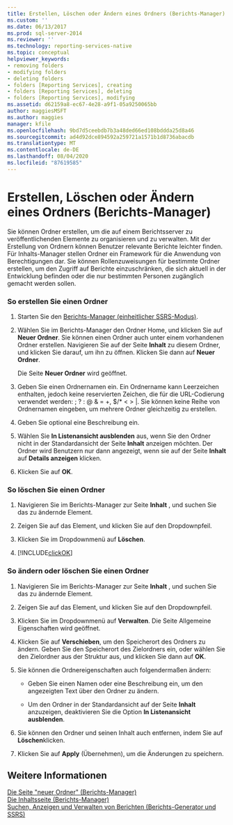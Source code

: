 ```yaml
---
title: Erstellen, Löschen oder Ändern eines Ordners (Berichts-Manager) | Microsoft-Dokumentation
ms.custom: ''
ms.date: 06/13/2017
ms.prod: sql-server-2014
ms.reviewer: ''
ms.technology: reporting-services-native
ms.topic: conceptual
helpviewer_keywords:
- removing folders
- modifying folders
- deleting folders
- folders [Reporting Services], creating
- folders [Reporting Services], deleting
- folders [Reporting Services], modifying
ms.assetid: d62159a8-ec67-4e28-a9f1-05a9250065bb
author: maggiesMSFT
ms.author: maggies
manager: kfile
ms.openlocfilehash: 9bd7d5ceebdb7b3a48ded66ed108bddda25d8a46
ms.sourcegitcommit: ad4d92dce894592a259721a1571b1d8736abacdb
ms.translationtype: MT
ms.contentlocale: de-DE
ms.lasthandoff: 08/04/2020
ms.locfileid: "87619585"
---
```

# <a name="create-delete-or-modify-a-folder-report-manager"></a>Erstellen, Löschen oder Ändern eines Ordners (Berichts-Manager)
  Sie können Ordner erstellen, um die auf einem Berichtsserver zu veröffentlichenden Elemente zu organisieren und zu verwalten. Mit der Erstellung von Ordnern können Benutzer relevante Berichte leichter finden. Für Inhalts-Manager stellen Ordner ein Framework für die Anwendung von Berechtigungen dar. Sie können Rollenzuweisungen für bestimmte Ordner erstellen, um den Zugriff auf Berichte einzuschränken, die sich aktuell in der Entwicklung befinden oder die nur bestimmten Personen zugänglich gemacht werden sollen.  
  
### <a name="to-create-a-folder"></a>So erstellen Sie einen Ordner  
  
1.  Starten Sie den [Berichts-Manager &#40;einheitlicher SSRS-Modus&#41;](../report-manager-ssrs-native-mode.md).  
  
2.  Wählen Sie im Berichts-Manager den Ordner Home, und klicken Sie auf **Neuer Ordner**. Sie können einen Ordner auch unter einem vorhandenen Ordner erstellen. Navigieren Sie auf der Seite **Inhalt** zu diesem Ordner, und klicken Sie darauf, um ihn zu öffnen. Klicken Sie dann auf **Neuer Ordner**.  
  
     Die Seite **Neuer Ordner** wird geöffnet.  
  
3.  Geben Sie einen Ordnernamen ein. Ein Ordnername kann Leerzeichen enthalten, jedoch keine reservierten Zeichen, die für die URL-Codierung verwendet werden: ; ? : \@ & = +, $/* \< > |. Sie können keine Reihe von Ordnernamen eingeben, um mehrere Ordner gleichzeitig zu erstellen.  
  
4.  Geben Sie optional eine Beschreibung ein.  
  
5.  Wählen Sie **In Listenansicht ausblenden** aus, wenn Sie den Ordner nicht in der Standardansicht der Seite **Inhalt** anzeigen möchten. Der Ordner wird Benutzern nur dann angezeigt, wenn sie auf der Seite **Inhalt** auf **Details anzeigen** klicken.  
  
6.  Klicken Sie auf **OK**.  
  
### <a name="to-delete-a-folder"></a>So löschen Sie einen Ordner  
  
1.  Navigieren Sie im Berichts-Manager zur Seite **Inhalt** , und suchen Sie das zu ändernde Element.  
  
2.  Zeigen Sie auf das Element, und klicken Sie auf den Dropdownpfeil.  
  
3.  Klicken Sie im Dropdownmenü auf **Löschen**.  
  
4.  [!INCLUDE[clickOK](../../includes/clickok-md.md)]  
  
### <a name="to-modify-or-delete-a-folder"></a>So ändern oder löschen Sie einen Ordner  
  
1.  Navigieren Sie im Berichts-Manager zur Seite **Inhalt** , und suchen Sie das zu ändernde Element.  
  
2.  Zeigen Sie auf das Element, und klicken Sie auf den Dropdownpfeil.  
  
3.  Klicken Sie im Dropdownmenü auf **Verwalten**. Die Seite Allgemeine Eigenschaften wird geöffnet.  
  
4.  Klicken Sie auf **Verschieben**, um den Speicherort des Ordners zu ändern. Geben Sie den Speicherort des Zielordners ein, oder wählen Sie den Zielordner aus der Struktur aus, und klicken Sie dann auf **OK**.  
  
5.  Sie können die Ordnereigenschaften auch folgendermaßen ändern:  
  
    -   Geben Sie einen Namen oder eine Beschreibung ein, um den angezeigten Text über den Ordner zu ändern.  
  
    -   Um den Ordner in der Standardansicht auf der Seite **Inhalt** anzuzeigen, deaktivieren Sie die Option **In Listenansicht ausblenden**.  
  
6.  Sie können den Ordner und seinen Inhalt auch entfernen, indem Sie auf **Löschen**klicken.  
  
7.  Klicken Sie auf **Apply** (Übernehmen), um die Änderungen zu speichern.  
  
## <a name="see-also"></a>Weitere Informationen  
 [Die Seite "neuer Ordner" &#40;Berichts-Manager&#41;](../new-folder-page-report-manager.md)   
 [Die Inhaltsseite &#40;Berichts-Manager&#41;](../contents-page-report-manager.md)   
 [Suchen, Anzeigen und Verwalten von Berichten (Berichts-Generator und SSRS)](../report-builder/finding-viewing-and-managing-reports-report-builder-and-ssrs.md)  
  
  
